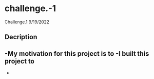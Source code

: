 # challenge.-1
Challenge.1 9/19/2022

## Decription

-My motivation for this project is to 
-I built this project to 
-
-

